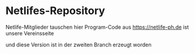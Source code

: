 # Netlifes-Repository
Netlife-Mitglieder tauschen hier Program-Code aus
https://netlife-ph.de  ist unsere Vereinsseite

und diese Version ist in der zweiten Branch erzeugt worden
